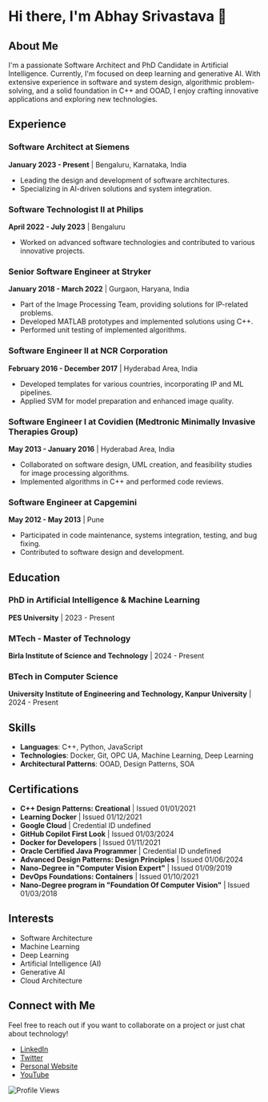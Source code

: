 # Hi there, I'm Abhay Srivastava 👋

## About Me
I'm a passionate Software Architect and PhD Candidate in Artificial Intelligence. Currently, I'm focused on deep learning and generative AI. With extensive experience in software and system design, algorithmic problem-solving, and a solid foundation in C++ and OOAD, I enjoy crafting innovative applications and exploring new technologies.

## Experience
### Software Architect at Siemens
**January 2023 - Present** | Bengaluru, Karnataka, India

- Leading the design and development of software architectures.
- Specializing in AI-driven solutions and system integration.

### Software Technologist II at Philips
**April 2022 - July 2023** | Bengaluru

- Worked on advanced software technologies and contributed to various innovative projects.

### Senior Software Engineer at Stryker
**January 2018 - March 2022** | Gurgaon, Haryana, India

- Part of the Image Processing Team, providing solutions for IP-related problems.
- Developed MATLAB prototypes and implemented solutions using C++.
- Performed unit testing of implemented algorithms.

### Software Engineer II at NCR Corporation
**February 2016 - December 2017** | Hyderabad Area, India

- Developed templates for various countries, incorporating IP and ML pipelines.
- Applied SVM for model preparation and enhanced image quality.

### Software Engineer I at Covidien (Medtronic Minimally Invasive Therapies Group)
**May 2013 - January 2016** | Hyderabad Area, India

- Collaborated on software design, UML creation, and feasibility studies for image processing algorithms.
- Implemented algorithms in C++ and performed code reviews.

### Software Engineer at Capgemini
**May 2012 - May 2013** | Pune

- Participated in code maintenance, systems integration, testing, and bug fixing.
- Contributed to software design and development.

## Education
### PhD in Artificial Intelligence & Machine Learning
**PES University** | 2023 - Present

### MTech - Master of Technology
**Birla Institute of Science and Technology** | 2024 - Present

### BTech in Computer Science
**University Institute of Engineering and Technology, Kanpur University** | 2024 - Present

## Skills
- **Languages**: C++, Python, JavaScript
- **Technologies**: Docker, Git, OPC UA, Machine Learning, Deep Learning
- **Architectural Patterns**: OOAD, Design Patterns, SOA

## Certifications
- **C++ Design Patterns: Creational** | Issued 01/01/2021
- **Learning Docker** | Issued 01/12/2021
- **Google Cloud** | Credential ID undefined
- **GitHub Copilot First Look** | Issued 01/03/2024
- **Docker for Developers** | Issued 01/11/2021
- **Oracle Certified Java Programmer** | Credential ID undefined
- **Advanced Design Patterns: Design Principles** | Issued 01/06/2024
- **Nano-Degree in "Computer Vision Expert"** | Issued 01/09/2019
- **DevOps Foundations: Containers** | Issued 01/10/2021
- **Nano-Degree program in "Foundation Of Computer Vision"** | Issued 01/03/2018

## Interests
- Software Architecture
- Machine Learning
- Deep Learning
- Artificial Intelligence (AI)
- Generative AI
- Cloud Architecture

## Connect with Me
Feel free to reach out if you want to collaborate on a project or just chat about technology!

- [LinkedIn](https://linkedin.com/in/yourprofile)
- [Twitter](https://twitter.com/yourprofile)
- [Personal Website](https://yourwebsite.com)
- [YouTube](https://youtube.com/channel/yourchannel)

![Profile Views](https://komarev.com/ghpvc/?username=yourusername&style=flat-square)
